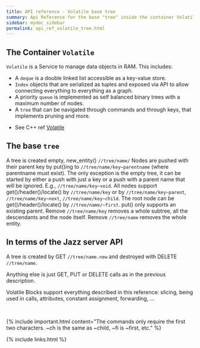 ```yaml
---
title: API reference - Volatile base tree
summary: Api Reference for the base "tree" inside the container Volatile
sidebar: mydoc_sidebar
permalink: api_ref_volatile_tree.html
---
```


## The Container `Volatile`

`Volatile` is a Service to manage data objects in RAM. This includes:

 - A `deque` is a double linked list accessible as a key-value store.
 - `Index` objects that are serialized as tuples and exposed via API to allow connecting everything to everything as a graph.
 - A priority `queue` is implemented as self balanced binary trees with a maximum number of nodes.
 - A `tree` that can be navigated through commands and through keys, that implements pruning and more.

* See C++ ref [Volatile](/develop_jazz02/classjazz__elements_1_1Volatile.html)

## The base `tree`

A tree is created empty, new_entity() `//tree/name/` Nodes are pushed with their parent key by put()ing to `//tree/name/key~parentname`
(where parentname must exist). The only exception is the empty tree, it can be started by either a push with just a key or a push
with a parent name that will be ignored. E.g., `//tree/name/key~void`. All nodes support get()/header()/locate() by `//tree/name/key` or by
`//tree/name/key~parent`, `//tree/name/key~next`, `//tree/name/key~child`. The root node can be get()/header()/locate() by
`//tree/name/~first`. put() only supports an existing parent. Remove `//tree/name/key` removes a whole subtree, all the descendants and the
node itself. Remove `//tree/name` removes the whole entity.

## In terms of the Jazz server API

A tree is created by GET `//tree/name.new` and destroyed with DELETE `//tree/name`.

Anything else is just GET, PUT or DELETE calls as in the previous description.

Volatile Blocks support everything described in this reference: slicing, being used in calls, attributes, constant assignment,
forwarding, ...

<br/>

{% include important.html content="The commands only require the first two characters. ~ch is the same as ~child, ~fi is ~first, etc." %}

{% include links.html %}
